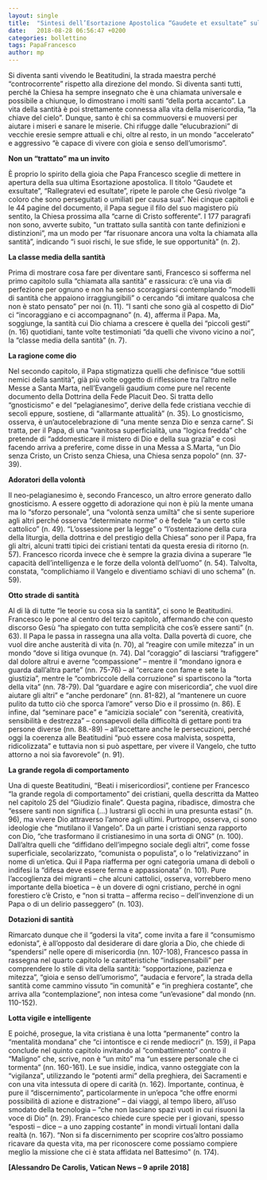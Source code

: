 ```yaml
---
layout: single
title:  "Sintesi dell’Esortazione Apostolica “Gaudete et exsultate” sulla chiamata alla santità del mondo contemporaneo"
date:   2018-08-28 06:56:47 +0200
categories: bollettino
tags: PapaFrancesco
author: mp
---
```



Si diventa santi vivendo le Beatitudini, la strada maestra perché “controcorrente” rispetto alla direzione del mondo. Si diventa santi tutti, perché la Chiesa ha sempre insegnato che è una chiamata universale e possibile a chiunque, lo dimostrano i molti santi “della porta accanto”. La vita della santità è poi strettamente connessa alla vita della misericordia, “la chiave del cielo”. Dunque, santo è chi sa commuoversi e muoversi per aiutare i miseri e sanare le miserie. Chi rifugge dalle “elucubrazioni” di vecchie eresie sempre attuali e chi, oltre al resto, in un mondo “accelerato” e aggressivo “è capace di vivere con gioia e senso dell’umorismo”.

**Non un “trattato” ma un invito**

È proprio lo spirito della gioia che Papa Francesco sceglie di mettere in apertura della sua ultima Esortazione apostolica. Il titolo “Gaudete et exsultate”, “Rallegratevi ed esultate”, ripete le parole che Gesù rivolge “a coloro che sono perseguitati o umiliati per causa sua”. Nei cinque capitoli e le 44 pagine del documento, il Papa segue il filo del suo magistero più sentito, la Chiesa prossima alla “carne di Cristo sofferente”. I 177 paragrafi non sono, avverte subito, “un trattato sulla santità con tante definizioni e distinzioni”, ma un modo per “far risuonare ancora una volta la chiamata alla santità”, indicando “i suoi rischi, le sue sfide, le sue opportunità” (n. 2).

**La classe media della santità**

Prima di mostrare cosa fare per diventare santi, Francesco si sofferma nel primo capitolo sulla “chiamata alla santità” e rassicura: c’è una via di perfezione per ognuno e non ha senso scoraggiarsi contemplando “modelli di santità che appaiono irraggiungibili” o cercando “di imitare qualcosa che non è stato pensato” per noi (n. 11). “I santi che sono già al cospetto di Dio” ci “incoraggiano e ci accompagnano” (n. 4), afferma il Papa. Ma, soggiunge, la santità cui Dio chiama a crescere è quella dei “piccoli gesti” (n. 16) quotidiani, tante volte testimoniati “da quelli che vivono vicino a noi”, la “classe media della santità” (n. 7).

**La ragione come dio**

Nel secondo capitolo, il Papa stigmatizza quelli che definisce “due sottili nemici della santità”, già più volte oggetto di riflessione tra l’altro nelle Messe a Santa Marta, nell’Evangelii gaudium come pure nel recente documento della Dottrina della Fede Placuit Deo. Si tratta dello “gnosticismo” e del “pelagianesimo”, derive della fede cristiana vecchie di secoli eppure, sostiene, di “allarmante attualità” (n. 35). Lo gnosticismo, osserva, è un’autocelebrazione di “una mente senza Dio e senza carne”. Si tratta, per il Papa, di una “vanitosa superficialità, una “logica fredda” che pretende di “addomesticare il mistero di Dio e della sua grazia” e così facendo arriva a preferire, come disse in una Messa a S.Marta, “un Dio senza Cristo, un Cristo senza Chiesa, una Chiesa senza popolo” (nn. 37-39).

**Adoratori della volontà**

Il neo-pelagianesimo è, secondo Francesco, un altro errore generato dallo gnosticismo. A essere oggetto di adorazione qui non è più la mente umana ma lo “sforzo personale”, una “volontà senza umiltà” che si sente superiore agli altri perché osserva “determinate norme” o è fedele “a un certo stile cattolico” (n. 49). “L’ossessione per la legge” o “l’ostentazione della cura della liturgia, della dottrina e del prestigio della Chiesa” sono per il Papa, fra gli altri, alcuni tratti tipici dei cristiani tentati da questa eresia di ritorno (n. 57). Francesco ricorda invece che è sempre la grazia divina a superare “le capacità dell’intelligenza e le forze della volontà dell’uomo” (n. 54). Talvolta, constata, “complichiamo il Vangelo e diventiamo schiavi di uno schema” (n. 59).

**Otto strade di santità**

Al di là di tutte “le teorie su cosa sia la santità”, ci sono le Beatitudini. Francesco le pone al centro del terzo capitolo, affermando che con questo discorso Gesù “ha spiegato con tutta semplicità che cos’è essere santi” (n. 63). Il Papa le passa in rassegna una alla volta. Dalla povertà di cuore, che vuol dire anche austerità di vita (n. 70), al “reagire con umile mitezza” in un mondo “dove si litiga ovunque (n. 74). Dal “coraggio” di lasciarsi “trafiggere” dal dolore altrui e averne “compassione” – mentre il “mondano ignora e guarda dall’altra parte” (nn. 75-76) – al “cercare con fame e sete la giustizia”, mentre le “combriccole della corruzione” si spartiscono la “torta della vita” (nn. 78-79). Dal “guardare e agire con misericordia”, che vuol dire aiutare gli altri” e “anche perdonare” (nn. 81-82), al “mantenere un cuore pulito da tutto ciò che sporca l’amore” verso Dio e il prossimo (n. 86). E infine, dal “seminare pace” e “amicizia sociale” con “serenità, creatività, sensibilità e destrezza” – consapevoli della difficoltà di gettare ponti tra persone diverse (nn. 88.-89) – all’accettare anche le persecuzioni, perché oggi la coerenza alle Beatitudini “può essere cosa malvista, sospetta, ridicolizzata” e tuttavia non si può aspettare, per vivere il Vangelo, che tutto attorno a noi sia favorevole” (n. 91).

**La grande regola di comportamento**

Una di queste Beatitudini, “Beati i misericordiosi”, contiene per Francesco “la grande regola di comportamento” dei cristiani, quella descritta da Matteo nel capitolo 25 del “Giudizio finale”. Questa pagina, ribadisce, dimostra che “essere santi non significa (…) lustrarsi gli occhi in una presunta estasi” (n. 96), ma vivere Dio attraverso l’amore agli ultimi. Purtroppo, osserva, ci sono ideologie che “mutilano il Vangelo”. Da un parte i cristiani senza rapporto con Dio, “che trasformano il cristianesimo in una sorta di ONG” (n. 100). Dall’altra quelli che “diffidano dell’impegno sociale degli altri”, come fosse superficiale, secolarizzato, “comunista o populista”, o lo “relativizzano” in nome di un’etica. Qui il Papa riafferma per ogni categoria umana di deboli o indifesi la “difesa deve essere ferma e appassionata” (n. 101). Pure l’accoglienza dei migranti – che alcuni cattolici, osserva, vorrebbero meno importante della bioetica – è un dovere di ogni cristiano, perché in ogni forestiero c’è Cristo, e “non si tratta – afferma reciso – dell’invenzione di un Papa o di un delirio passeggero” (n. 103).

**Dotazioni di santità**

Rimarcato dunque che il “godersi la vita”, come invita a fare il “consumismo edonista”, è all’opposto dal desiderare di dare gloria a Dio, che chiede di “spendersi” nelle opere di misericordia (nn. 107-108), Francesco passa in rassegna nel quarto capitolo le caratteristiche “indispensabili” per comprendere lo stile di vita della santità: “sopportazione, pazienza e mitezza”, “gioia e senso dell’umorismo”, “audacia e fervore”, la strada della santità come cammino vissuto “in comunità” e “in preghiera costante”, che arriva alla “contemplazione”, non intesa come “un’evasione” dal mondo (nn. 110-152).

**Lotta vigile e intelligente**

E poiché, prosegue, la vita cristiana è una lotta “permanente” contro la “menta­lità mondana” che “ci intontisce e ci rende mediocri” (n. 159), il Papa conclude nel quinto capitolo invitando al “combattimento” contro il “Maligno” che, scrive, non è “un mito” ma “un essere personale che ci tormenta” (nn. 160-161). Le sue insidie, indica, vanno osteggiate con la “vigilanza”, utilizzando le “po­tenti armi” della preghiera, dei Sacramenti e con una vita intessuta di opere di carità (n. 162). Importante, continua, è pure il “discernimento”, particolarmente in un’epoca “che offre enormi possibilità di azione e distrazione” – dai viaggi, al tempo libero, all’uso smodato della tecnologia – “che non lasciano spazi vuoti in cui risuoni la voce di Dio” (n. 29). Francesco chiede cure specie per i giovani, spesso “esposti – dice – a uno zapping costante” in mondi virtuali lontani dalla realtà (n. 167). “Non si fa discernimento per scoprire cos’altro possiamo rica­vare da questa vita, ma per riconoscere come possiamo compiere meglio la mis­sione che ci è stata affidata nel Battesimo" (n. 174).

__[Alessandro De Carolis, Vatican News – 9 aprile 2018]__

